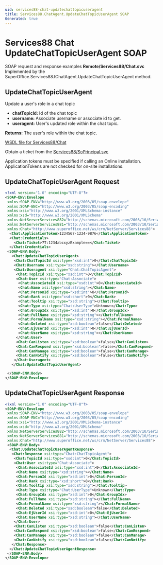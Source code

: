 ```yaml
---
uid: services88-chat-updatechattopicuseragent
title: Services88.ChatAgent.UpdateChatTopicUserAgent SOAP
Generated: true
---
```


# Services88 Chat UpdateChatTopicUserAgent SOAP

SOAP request and response examples **Remote/Services88/Chat.svc**
Implemented by the <see cref="M:SuperOffice.Services88.IChatAgent.UpdateChatTopicUserAgent">SuperOffice.Services88.IChatAgent.UpdateChatTopicUserAgent</see> method.

## UpdateChatTopicUserAgent

Update a user's role in a chat topic

* **chatTopicId:** Id of the chat topic
* **username:** Associate username or associate id to get.
* **useragent:** User's updated role within the chat topic.

**Returns:** The user's role within the chat topic.


[WSDL file for Services88/Chat](../Services88-Chat.md)

Obtain a ticket from the [Services88/SoPrincipal.svc](../SoPrincipal/index.md)

Application tokens must be specified if calling an Online installation. ApplicationTokens are not checked for on-site installations.

## UpdateChatTopicUserAgent Request

```xml
<?xml version="1.0" encoding="UTF-8"?>
<SOAP-ENV:Envelope
 xmlns:SOAP-ENV="http://www.w3.org/2003/05/soap-envelope"
 xmlns:SOAP-ENC="http://www.w3.org/2003/05/soap-encoding"
 xmlns:xsi="http://www.w3.org/2001/XMLSchema-instance"
 xmlns:xsd="http://www.w3.org/2001/XMLSchema"
 xmlns:NetServerServices882="http://schemas.microsoft.com/2003/10/Serialization/Arrays"
 xmlns:NetServerServices881="http://schemas.microsoft.com/2003/10/Serialization/"
 xmlns:Chat="http://www.superoffice.net/ws/crm/NetServer/Services88">
  <Chat:ApplicationToken>1234567-1234-9876</Chat:ApplicationToken>
  <Chat:Credentials>
    <Chat:Ticket>7T:1234abcxyzExample==</Chat:Ticket>
  </Chat:Credentials>
 <SOAP-ENV:Body>
   <Chat:UpdateChatTopicUserAgent>
    <Chat:ChatTopicId xsi:type="xsd:int">0</Chat:ChatTopicId>
    <Chat:Username xsi:type="xsd:string"></Chat:Username>
    <Chat:Useragent xsi:type="Chat:ChatTopicAgent">
     <Chat:TopicId xsi:type="xsd:int">0</Chat:TopicId>
     <Chat:User xsi:type="Chat:Associate">
      <Chat:AssociateId xsi:type="xsd:int">0</Chat:AssociateId>
      <Chat:Name xsi:type="xsd:string"></Chat:Name>
      <Chat:PersonId xsi:type="xsd:int">0</Chat:PersonId>
      <Chat:Rank xsi:type="xsd:short">0</Chat:Rank>
      <Chat:Tooltip xsi:type="xsd:string"></Chat:Tooltip>
      <Chat:Type xsi:type="Chat:UserType">Unknown</Chat:Type>
      <Chat:GroupIdx xsi:type="xsd:int">0</Chat:GroupIdx>
      <Chat:FullName xsi:type="xsd:string"></Chat:FullName>
      <Chat:FormalName xsi:type="xsd:string"></Chat:FormalName>
      <Chat:Deleted xsi:type="xsd:boolean">false</Chat:Deleted>
      <Chat:EjUserId xsi:type="xsd:int">0</Chat:EjUserId>
      <Chat:UserName xsi:type="xsd:string"></Chat:UserName>
     </Chat:User>
     <Chat:CanListen xsi:type="xsd:boolean">false</Chat:CanListen>
     <Chat:CanRespond xsi:type="xsd:boolean">false</Chat:CanRespond>
     <Chat:CanManage xsi:type="xsd:boolean">false</Chat:CanManage>
     <Chat:CanNotify xsi:type="xsd:boolean">false</Chat:CanNotify>
    </Chat:Useragent>
   </Chat:UpdateChatTopicUserAgent>

 </SOAP-ENV:Body>
</SOAP-ENV:Envelope>

```


## UpdateChatTopicUserAgent Response

```xml
<?xml version="1.0" encoding="UTF-8"?>
<SOAP-ENV:Envelope
 xmlns:SOAP-ENV="http://www.w3.org/2003/05/soap-envelope"
 xmlns:SOAP-ENC="http://www.w3.org/2003/05/soap-encoding"
 xmlns:xsi="http://www.w3.org/2001/XMLSchema-instance"
 xmlns:xsd="http://www.w3.org/2001/XMLSchema"
 xmlns:NetServerServices882="http://schemas.microsoft.com/2003/10/Serialization/Arrays"
 xmlns:NetServerServices881="http://schemas.microsoft.com/2003/10/Serialization/"
 xmlns:Chat="http://www.superoffice.net/ws/crm/NetServer/Services88">
 <SOAP-ENV:Body>
  <Chat:UpdateChatTopicUserAgentResponse>
   <Chat:Response xsi:type="Chat:ChatTopicAgent">
    <Chat:TopicId xsi:type="xsd:int">0</Chat:TopicId>
    <Chat:User xsi:type="Chat:Associate">
     <Chat:AssociateId xsi:type="xsd:int">0</Chat:AssociateId>
     <Chat:Name xsi:type="xsd:string"></Chat:Name>
     <Chat:PersonId xsi:type="xsd:int">0</Chat:PersonId>
     <Chat:Rank xsi:type="xsd:short">0</Chat:Rank>
     <Chat:Tooltip xsi:type="xsd:string"></Chat:Tooltip>
     <Chat:Type xsi:type="Chat:UserType">Unknown</Chat:Type>
     <Chat:GroupIdx xsi:type="xsd:int">0</Chat:GroupIdx>
     <Chat:FullName xsi:type="xsd:string"></Chat:FullName>
     <Chat:FormalName xsi:type="xsd:string"></Chat:FormalName>
     <Chat:Deleted xsi:type="xsd:boolean">false</Chat:Deleted>
     <Chat:EjUserId xsi:type="xsd:int">0</Chat:EjUserId>
     <Chat:UserName xsi:type="xsd:string"></Chat:UserName>
    </Chat:User>
    <Chat:CanListen xsi:type="xsd:boolean">false</Chat:CanListen>
    <Chat:CanRespond xsi:type="xsd:boolean">false</Chat:CanRespond>
    <Chat:CanManage xsi:type="xsd:boolean">false</Chat:CanManage>
    <Chat:CanNotify xsi:type="xsd:boolean">false</Chat:CanNotify>
   </Chat:Response>
  </Chat:UpdateChatTopicUserAgentResponse>
 </SOAP-ENV:Body>
</SOAP-ENV:Envelope>

```

